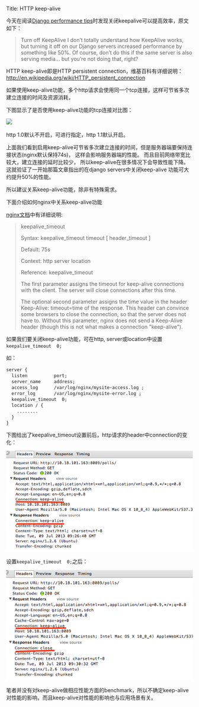 Title: HTTP keep-alive

今天在阅读[Django performance tips](http://jacobian.org/writing/django-performance-tips/)时发现关闭keepalive可以提高效率，原文如下：

>Turn off KeepAlive
>I don’t totally understand how KeepAlive works, but turning it off on our Django servers increased performance by something like 50%. Of course, don’t do this if the same server is also serving media… but you’re not doing that, right?

HTTP keep-alive即是HTTP persistent connection，维基百科有详细说明：http://en.wikipedia.org/wiki/HTTP_persistent_connection

如果使用keep-alive功能，多个http请求会使用同一个tcp连接，这样可节省多次建立连接的时间及资源消耗，

下图显示了是否使用keep-alive功能的tcp连接对比图：

![](http://upload.wikimedia.org/wikipedia/commons/thumb/d/d5/HTTP_persistent_connection.svg/500px-HTTP_persistent_connection.svg.png)

http 1.0默认不开启，可进行指定，http 1.1默认开启。

上面我们看到启用keep-alive可节省多次建立连接的时间，但是服务器端要保持连接状态(nginx默认保持74s)，
这样会影响服务器端的性能。 而且目前网络带宽比较大，建立连接的延时比较少，
所以keep-alive在很多情况下会导致性能下降。这就验证了一开始那篇文章指出的在django servers中关闭keep-alive
功能可大约提升50%的性能。

所以建议关系keep-alive功能，除非有特殊需求。

下面介绍如何nginx中关系keep-alive功能

[nginx文档](http://wiki.nginx.org/HttpCoreModule#keepalive_timeout)中有详细说明:

>keepalive_timeout
>
>Syntax: keepalive_timeout timeout [ header_timeout ]
>
>Default:    75s
>
>Context:    http
>            server
>            location
>
>Reference:  keepalive_timeout
>
>The first parameter assigns the timeout for keep-alive connections with the client. The server will close connections after this time.
>
>The optional second parameter assigns the time value in the header Keep-Alive: timeout=time of the response. This header can convince some browsers to close the connection, so that the server does not have to. Without this parameter, nginx does not send a Keep-Alive header (though this is not what makes a connection "keep-alive").

如果我们要关闭keep-alive功能，可在http, server或location中设置`keepalive_timeout  0;`

如：

    server {
      listen          port;
      server_name     address;
      access_log      /var/log/nginx/mysite-access.log ;
      error_log       /var/log/nginx/mysite-error.log ;
      keepalive_timeout  0;
      location / {
        ........
      }
    }

下图给出了keepalive_timeout设置前后，http请求的header中connection的变化：

![](/images/nginx/keepalive/keepalive.png)

设置`keepalive_timeout  0;`之后：

![](/images/nginx/keepalive/notalive.png)


笔者并没有对keep-alive做相应性能方面的benchmark，所以不确定keep-alive对性能的影响，而且keep-alive对性能的影响也与应用场景有关。

